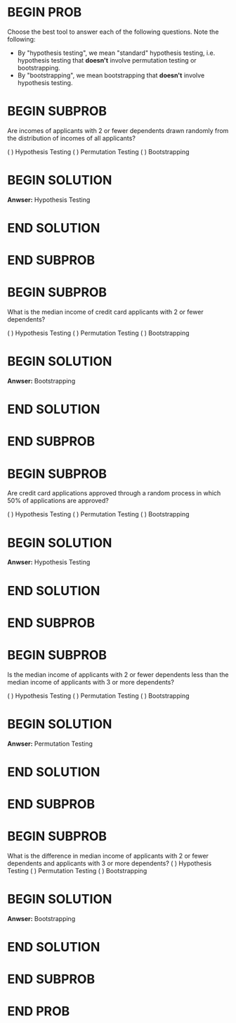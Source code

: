 # BEGIN PROB

Choose the best tool to answer each of the following questions. Note the following:

- By "hypothesis testing", we mean "standard" hypothesis testing, i.e. hypothesis testing that **doesn't** involve permutation testing or bootstrapping.
- By "bootstrapping", we mean bootstrapping that **doesn't** involve hypothesis testing.

# BEGIN SUBPROB

Are incomes of applicants with 2 or fewer dependents drawn randomly from the distribution of incomes of all applicants?

( ) Hypothesis Testing
( ) Permutation Testing
( ) Bootstrapping

# BEGIN SOLUTION

**Anwser:** Hypothesis Testing

# END SOLUTION

# END SUBPROB

# BEGIN SUBPROB

What is the median income of credit card applicants with 2 or fewer dependents?

( ) Hypothesis Testing
( ) Permutation Testing
( ) Bootstrapping

# BEGIN SOLUTION

**Anwser:** Bootstrapping

# END SOLUTION

# END SUBPROB

# BEGIN SUBPROB

Are credit card applications approved through a random process in which 50\% of applications are approved?

( ) Hypothesis Testing
( ) Permutation Testing
( ) Bootstrapping

# BEGIN SOLUTION

**Anwser:** Hypothesis Testing

# END SOLUTION

# END SUBPROB

# BEGIN SUBPROB

Is the median income of applicants with 2 or fewer dependents less than the median income of applicants with 3 or more dependents?

( ) Hypothesis Testing
( ) Permutation Testing
( ) Bootstrapping

# BEGIN SOLUTION

**Anwser:** Permutation Testing

# END SOLUTION

# END SUBPROB

# BEGIN SUBPROB

 What is the difference in median income of applicants with 2 or fewer dependents and applicants with 3 or more dependents?
( ) Hypothesis Testing
( ) Permutation Testing
( ) Bootstrapping

# BEGIN SOLUTION

**Anwser:** Bootstrapping

# END SOLUTION

# END SUBPROB

# END PROB
